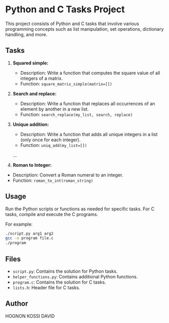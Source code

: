 # Python and C Tasks Project

This project consists of Python and C tasks that involve various programming concepts such as list manipulation, set operations, dictionary handling, and more.

## Tasks

1. **Squared simple:**
   - Description: Write a function that computes the square value of all integers of a matrix.
   - Function: `square_matrix_simple(matrix=[])`

2. **Search and replace:**
   - Description: Write a function that replaces all occurrences of an element by another in a new list.
   - Function: `search_replace(my_list, search, replace)`

3. **Unique addition:**
   - Description: Write a function that adds all unique integers in a list (only once for each integer).
   - Function: `uniq_add(my_list=[])`

   ...

12. **Roman to Integer:**
   - Description: Convert a Roman numeral to an integer.
   - Function: `roman_to_int(roman_string)`

## Usage

Run the Python scripts or functions as needed for specific tasks. For C tasks, compile and execute the C programs.

For example:

```bash
./script.py arg1 arg2
gcc -o program file.c
./program
```

## Files

- `script.py`: Contains the solution for Python tasks.
- `helper_functions.py`: Contains additional Python functions.
- `program.c`: Contains the solution for C tasks.
- `lists.h`: Header file for C tasks.

## Author

HOGNON KOSSI DAVID
